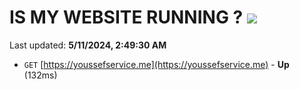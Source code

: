 # IS MY WEBSITE RUNNING ? [![](https://img.shields.io/static/v1?label=Sponsor&message=%E2%9D%A4&logo=GitHub&color=%23fe8e86)](https://github.com/sponsors/<username>)

Last updated: **5/11/2024, 2:49:30 AM**

- `GET` [https://youssefservice.me](https://youssefservice.me) - **Up** (132ms)

